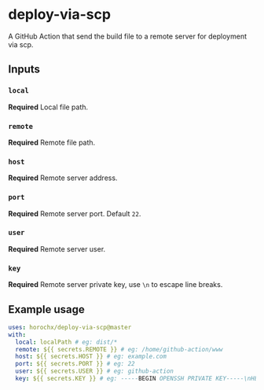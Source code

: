 # deploy-via-scp

A GitHub Action that send the build file to a remote server for deployment via scp.

## Inputs

### `local`

**Required** Local file path.

### `remote`

**Required** Remote file path.

### `host`

**Required** Remote server address.

### `port`

**Required** Remote server port. Default `22`.

### `user`

**Required** Remote server user.

### `key`

**Required** Remote server private key, use `\n` to escape line breaks.

## Example usage

```yaml
uses: horochx/deploy-via-scp@master
with:
  local: localPath # eg: dist/*
  remote: ${{ secrets.REMOTE }} # eg: /home/github-action/www
  host: ${{ secrets.HOST }} # eg: example.com
  port: ${{ secrets.PORT }} # eg: 22
  user: ${{ secrets.USER }} # eg: github-action
  key: ${{ secrets.KEY }} # eg: -----BEGIN OPENSSH PRIVATE KEY-----\nHEIiyzh5cT7hN...
```
